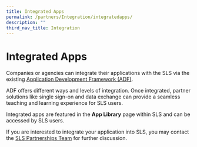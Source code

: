 ```yaml
---
title: Integrated Apps
permalink: /partners/Integration/integratedapps/
description: ""
third_nav_title: Integration
---
```

Integrated Apps
===============

Companies or agencies can integrate their applications with the SLS via the existing [Application Development Framework (ADF)](../../partners/partnershipintegration/adfspecifications.pdf).

ADF offers different ways and levels of integration. Once integrated, partner solutions like single sign-on and data exchange can provide a seamless teaching and learning experience for SLS users.

Integrated apps are featured in the **App Library** page within SLS and can be accessed by SLS users.

    
If you are interested to integrate your application into SLS, you may contact the [SLS Partnerships Team](https://go.gov.sg/sls-partnerships-contact) for further discussion.

          